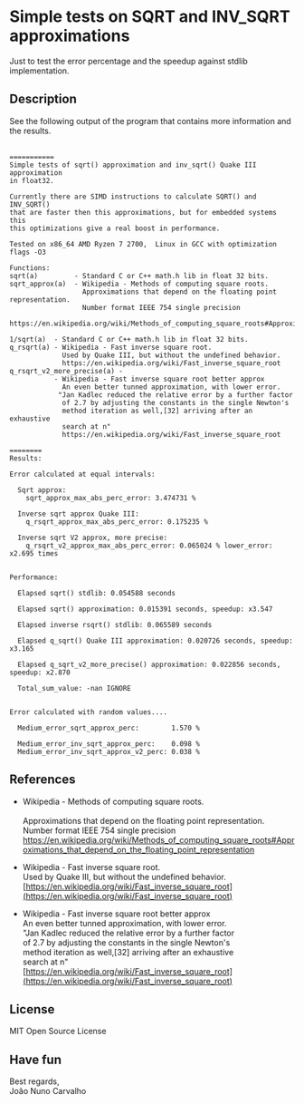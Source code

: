 # Simple tests on SQRT and INV_SQRT approximations
Just to test the error percentage and the speedup against stdlib implementation.

## Description
See the following output of the program that contains more information and the results. <br>
<br>

```
===========
Simple tests of sqrt() approximation and inv_sqrt() Quake III approximation 
in float32. 

Currently there are SIMD instructions to calculate SQRT() and INV_SQRT() 
that are faster then this approximations, but for embedded systems this 
this optimizations give a real boost in performance. 

Tested on x86_64 AMD Ryzen 7 2700,  Linux in GCC with optimization flags -O3 

Functions: 
sqrt(a)         - Standard C or C++ math.h lib in float 32 bits. 
sqrt_approx(a)  - Wikipedia - Methods of computing square roots.  
                  Approximations that depend on the floating point representation. 
                  Number format IEEE 754 single precision 
                  https://en.wikipedia.org/wiki/Methods_of_computing_square_roots#Approximations_that_depend_on_the_floating_point_representation 
    
1/sqrt(a)  - Standard C or C++ math.h lib in float 32 bits. 
q_rsqrt(a) - Wikipedia - Fast inverse square root. 
             Used by Quake III, but without the undefined behavior. 
             https://en.wikipedia.org/wiki/Fast_inverse_square_root  
q_rsqrt_v2_more_precise(a) - 
           - Wikipedia - Fast inverse square root better approx  
             An even better tunned approximation, with lower error. 
            "Jan Kadlec reduced the relative error by a further factor 
             of 2.7 by adjusting the constants in the single Newton's  
             method iteration as well,[32] arriving after an exhaustive 
             search at n" 
             https://en.wikipedia.org/wiki/Fast_inverse_square_root 

========
Results: 

Error calculated at equal intervals:

  Sqrt approx:
    sqrt_approx_max_abs_perc_error: 3.474731 % 

  Inverse sqrt approx Quake III:
    q_rsqrt_approx_max_abs_perc_error: 0.175235 % 

  Inverse sqrt V2 approx, more precise:
    q_rsqrt_v2_approx_max_abs_perc_error: 0.065024 % lower_error: x2.695 times 


Performance: 

  Elapsed sqrt() stdlib: 0.054588 seconds 

  Elapsed sqrt() approximation: 0.015391 seconds, speedup: x3.547 

  Elapsed inverse rsqrt() stdlib: 0.065589 seconds 

  Elapsed q_sqrt() Quake III approximation: 0.020726 seconds, speedup: x3.165 

  Elapsed q_sqrt_v2_more_precise() approximation: 0.022856 seconds, speedup: x2.870 

  Total_sum_value: -nan IGNORE


Error calculated with random values.... 

  Medium_error_sqrt_approx_perc:        1.570 % 

  Medium_error_inv_sqrt_approx_perc:    0.098 % 
  Medium_error_inv_sqrt_approx_v2_perc: 0.038 % 
```


## References
* Wikipedia - Methods of computing square roots. <br>  
  Approximations that depend on the floating point representation. <br> 
  Number format IEEE 754 single precision <br>
  [https://en.wikipedia.org/wiki/Methods_of_computing_square_roots#Approximations_that_depend_on_the_floating_point_representation ](https://en.wikipedia.org/wiki/Methods_of_computing_square_roots#Approximations_that_depend_on_the_floating_point_representation )
    
* Wikipedia - Fast inverse square root. <br>
  Used by Quake III, but without the undefined behavior. <br>
  [https://en.wikipedia.org/wiki/Fast_inverse_square_root](https://en.wikipedia.org/wiki/Fast_inverse_square_root)

* Wikipedia - Fast inverse square root better approx <br>
  An even better tunned approximation, with lower error. <br>
  "Jan Kadlec reduced the relative error by a further factor <br> 
  of 2.7 by adjusting the constants in the single Newton's <br> 
  method iteration as well,[32] arriving after an exhaustive <br>
  search at n" <br>
  [https://en.wikipedia.org/wiki/Fast_inverse_square_root](https://en.wikipedia.org/wiki/Fast_inverse_square_root) 


## License
MIT Open Source License


## Have fun
Best regards, <br>
João Nuno Carvalho
